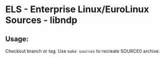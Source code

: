 # ELS - Enterprise Linux/EuroLinux Sources - libndp
 
## Usage:
  Checkout branch or tag. Use `make sources` to recreate  SOURCE0 archive.
